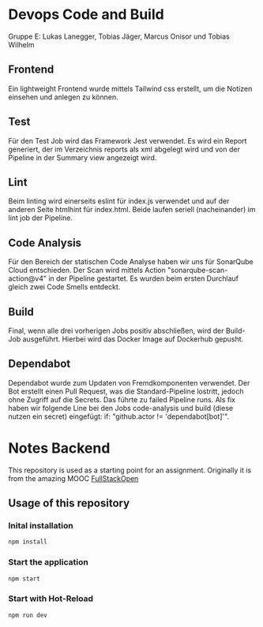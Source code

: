 # Devops Code and Build
Gruppe E: Lukas Lanegger, Tobias Jäger, Marcus Onisor und Tobias Wilhelm

## Frontend
Ein lightweight Frontend wurde mittels Tailwind css erstellt, um die Notizen einsehen und anlegen zu können.

## Test
Für den Test Job wird das Framework Jest verwendet. Es wird ein Report generiert, der im Verzeichnis reports als xml abgelegt wird und von der Pipeline in der Summary view angezeigt wird.

## Lint
Beim linting wird einerseits eslint für index.js verwendet und auf der anderen Seite htmlhint für index.html. Beide laufen seriell (nacheinander) im lint job der Pipeline.

## Code Analysis
Für den Bereich der statischen Code Analyse haben wir uns für SonarQube Cloud entschieden. Der Scan wird mittels Action "sonarqube-scan-action@v4" in der Pipeline gestartet. Es wurden beim ersten Durchlauf gleich zwei Code Smells entdeckt.

## Build
Final, wenn alle drei vorherigen Jobs positiv abschließen, wird der Build-Job ausgeführt. Hierbei wird das Docker Image auf Dockerhub gepusht.

## Dependabot
Dependabot wurde zum Updaten von Fremdkomponenten verwendet. Der Bot erstellt einen Pull Request, was die Standard-Pipeline lostritt, jedoch ohne Zugriff auf die Secrets. Das führte zu failed Pipeline runs. Als fix haben wir folgende Line bei den Jobs code-analysis und build (diese nutzen ein secret) eingefügt: if: "github.actor != 'dependabot[bot]'".

# Notes Backend

This repository is used as a starting point for an assignment. Originally it is from the amazing MOOC [FullStackOpen](https://fullstackopen.com/)

## Usage of this repository

### Inital installation
```bash
npm install
```

### Start the application
```bash
npm start
```

### Start with Hot-Reload
```bash
npm run dev
```